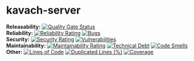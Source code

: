 # kavach-server

**Releasability:** [![Quality Gate Status](https://sonarcloud.io/api/project_badges/measure?project=factly_kavach-server&metric=alert_status)](https://sonarcloud.io/dashboard?id=factly_kavach-server)  
**Reliability:** [![Reliability Rating](https://sonarcloud.io/api/project_badges/measure?project=factly_kavach-server&metric=reliability_rating)](https://sonarcloud.io/dashboard?id=factly_kavach-server) [![Bugs](https://sonarcloud.io/api/project_badges/measure?project=factly_kavach-server&metric=bugs)](https://sonarcloud.io/dashboard?id=factly_kavach-server)  
**Security:** [![Security Rating](https://sonarcloud.io/api/project_badges/measure?project=factly_kavach-server&metric=security_rating)](https://sonarcloud.io/dashboard?id=factly_kavach-server) [![Vulnerabilities](https://sonarcloud.io/api/project_badges/measure?project=factly_kavach-server&metric=vulnerabilities)](https://sonarcloud.io/dashboard?id=factly_kavach-server)   
**Maintainability:** [![Maintainability Rating](https://sonarcloud.io/api/project_badges/measure?project=factly_kavach-server&metric=sqale_rating)](https://sonarcloud.io/dashboard?id=factly_kavach-server) [![Technical Debt](https://sonarcloud.io/api/project_badges/measure?project=factly_kavach-server&metric=sqale_index)](https://sonarcloud.io/dashboard?id=factly_kavach-server) [![Code Smells](https://sonarcloud.io/api/project_badges/measure?project=factly_kavach-server&metric=code_smells)](https://sonarcloud.io/dashboard?id=factly_kavach-server)  
**Other:** [![Lines of Code](https://sonarcloud.io/api/project_badges/measure?project=factly_kavach-server&metric=ncloc)](https://sonarcloud.io/dashboard?id=factly_kavach-server) [![Duplicated Lines (%)](https://sonarcloud.io/api/project_badges/measure?project=factly_kavach-server&metric=duplicated_lines_density)](https://sonarcloud.io/dashboard?id=factly_kavach-server) [![Coverage](https://sonarcloud.io/api/project_badges/measure?project=factly_kavach-server&metric=coverage)](https://sonarcloud.io/dashboard?id=factly_kavach-server)
